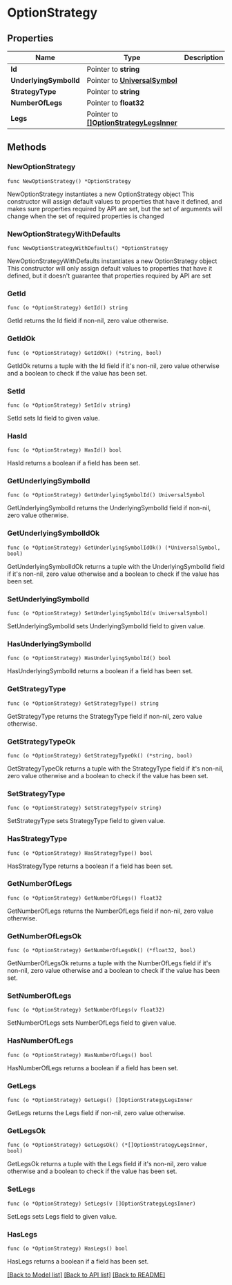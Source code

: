 # OptionStrategy

## Properties

Name | Type | Description | Notes
------------ | ------------- | ------------- | -------------
**Id** | Pointer to **string** |  | [optional] 
**UnderlyingSymbolId** | Pointer to [**UniversalSymbol**](UniversalSymbol.md) |  | [optional] 
**StrategyType** | Pointer to **string** |  | [optional] 
**NumberOfLegs** | Pointer to **float32** |  | [optional] 
**Legs** | Pointer to [**[]OptionStrategyLegsInner**](OptionStrategyLegsInner.md) |  | [optional] 

## Methods

### NewOptionStrategy

`func NewOptionStrategy() *OptionStrategy`

NewOptionStrategy instantiates a new OptionStrategy object
This constructor will assign default values to properties that have it defined,
and makes sure properties required by API are set, but the set of arguments
will change when the set of required properties is changed

### NewOptionStrategyWithDefaults

`func NewOptionStrategyWithDefaults() *OptionStrategy`

NewOptionStrategyWithDefaults instantiates a new OptionStrategy object
This constructor will only assign default values to properties that have it defined,
but it doesn't guarantee that properties required by API are set

### GetId

`func (o *OptionStrategy) GetId() string`

GetId returns the Id field if non-nil, zero value otherwise.

### GetIdOk

`func (o *OptionStrategy) GetIdOk() (*string, bool)`

GetIdOk returns a tuple with the Id field if it's non-nil, zero value otherwise
and a boolean to check if the value has been set.

### SetId

`func (o *OptionStrategy) SetId(v string)`

SetId sets Id field to given value.

### HasId

`func (o *OptionStrategy) HasId() bool`

HasId returns a boolean if a field has been set.

### GetUnderlyingSymbolId

`func (o *OptionStrategy) GetUnderlyingSymbolId() UniversalSymbol`

GetUnderlyingSymbolId returns the UnderlyingSymbolId field if non-nil, zero value otherwise.

### GetUnderlyingSymbolIdOk

`func (o *OptionStrategy) GetUnderlyingSymbolIdOk() (*UniversalSymbol, bool)`

GetUnderlyingSymbolIdOk returns a tuple with the UnderlyingSymbolId field if it's non-nil, zero value otherwise
and a boolean to check if the value has been set.

### SetUnderlyingSymbolId

`func (o *OptionStrategy) SetUnderlyingSymbolId(v UniversalSymbol)`

SetUnderlyingSymbolId sets UnderlyingSymbolId field to given value.

### HasUnderlyingSymbolId

`func (o *OptionStrategy) HasUnderlyingSymbolId() bool`

HasUnderlyingSymbolId returns a boolean if a field has been set.

### GetStrategyType

`func (o *OptionStrategy) GetStrategyType() string`

GetStrategyType returns the StrategyType field if non-nil, zero value otherwise.

### GetStrategyTypeOk

`func (o *OptionStrategy) GetStrategyTypeOk() (*string, bool)`

GetStrategyTypeOk returns a tuple with the StrategyType field if it's non-nil, zero value otherwise
and a boolean to check if the value has been set.

### SetStrategyType

`func (o *OptionStrategy) SetStrategyType(v string)`

SetStrategyType sets StrategyType field to given value.

### HasStrategyType

`func (o *OptionStrategy) HasStrategyType() bool`

HasStrategyType returns a boolean if a field has been set.

### GetNumberOfLegs

`func (o *OptionStrategy) GetNumberOfLegs() float32`

GetNumberOfLegs returns the NumberOfLegs field if non-nil, zero value otherwise.

### GetNumberOfLegsOk

`func (o *OptionStrategy) GetNumberOfLegsOk() (*float32, bool)`

GetNumberOfLegsOk returns a tuple with the NumberOfLegs field if it's non-nil, zero value otherwise
and a boolean to check if the value has been set.

### SetNumberOfLegs

`func (o *OptionStrategy) SetNumberOfLegs(v float32)`

SetNumberOfLegs sets NumberOfLegs field to given value.

### HasNumberOfLegs

`func (o *OptionStrategy) HasNumberOfLegs() bool`

HasNumberOfLegs returns a boolean if a field has been set.

### GetLegs

`func (o *OptionStrategy) GetLegs() []OptionStrategyLegsInner`

GetLegs returns the Legs field if non-nil, zero value otherwise.

### GetLegsOk

`func (o *OptionStrategy) GetLegsOk() (*[]OptionStrategyLegsInner, bool)`

GetLegsOk returns a tuple with the Legs field if it's non-nil, zero value otherwise
and a boolean to check if the value has been set.

### SetLegs

`func (o *OptionStrategy) SetLegs(v []OptionStrategyLegsInner)`

SetLegs sets Legs field to given value.

### HasLegs

`func (o *OptionStrategy) HasLegs() bool`

HasLegs returns a boolean if a field has been set.


[[Back to Model list]](../README.md#documentation-for-models) [[Back to API list]](../README.md#documentation-for-api-endpoints) [[Back to README]](../README.md)


